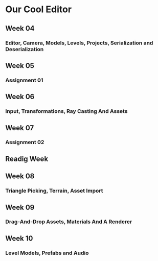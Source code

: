 # Our Cool Editor

## Week 04
### Editor, Camera, Models, Levels,  Projects, Serialization and Deserialization

## Week 05
### Assignment 01

## Week 06
### Input, Transformations, Ray Casting And Assets

## Week 07
### Assignment 02

## Readig Week

## Week 08
### Triangle Picking, Terrain, Asset Import

## Week 09
### Drag-And-Drop Assets, Materials And A Renderer

## Week 10
### Level Models, Prefabs and Audio